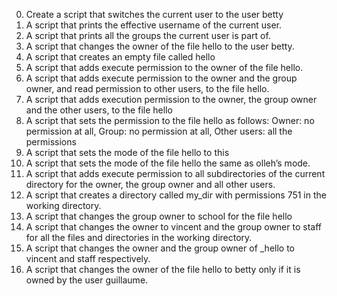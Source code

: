 0. Create a script that switches the current user to the user betty
1. A script that prints the effective username of the current user.
2. A script that prints all the groups the current user is part of.
3. A script that changes the owner of the file hello to the user betty.
4. A script that creates an empty file called hello
5. A script that adds execute permission to the owner of the file hello.
6. A script that adds execute permission to the owner and the group owner, and read permission to other users, to the file hello.
7. A script that adds execution permission to the owner, the group owner and the other users, to the file hello
8. A script that sets the permission to the file hello as follows: Owner: no permission at all, Group: no permission at all, Other users: all the permissions
9. A script that sets the mode of the file hello to this
10. A script that sets the mode of the file hello the same as olleh’s mode.
11. A script that adds execute permission to all subdirectories of the current directory for the owner, the group owner and all other users.
12. A script that creates a directory called my_dir with permissions 751 in the working directory.
13. A script that changes the group owner to school for the file hello
14. A script that changes the owner to vincent and the group owner to staff for all the files and directories in the working directory.
15. A script that changes the owner and the group owner of _hello to vincent and staff respectively.
16. A script that changes the owner of the file hello to betty only if it is owned by the user guillaume.
